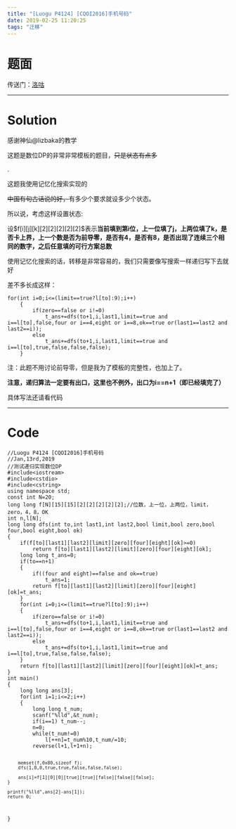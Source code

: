 ```yaml
---
title: "[Luogu P4124] [CQOI2016]手机号码"
date: 2019-02-25 11:20:25
tags: "迁移"
---
```

<h1>题面</h1>
<p>传送门：<a href="https://www.luogu.org/problemnew/show/P4124" target="_blank"  rel="nofollow" >洛咕</a></p>
<hr />
<h1>Solution</h1>
<p>感谢神仙@lizbaka的教学</p>
<p>这题是数位DP的非常非常模板的题目，<del>只是状态有点多</del></p>
<p>.</p>
<p>这题我使用记忆化搜索实现的</p>
<p><del>中国有句古话说的好，</del>有多少个要求就设多少个状态。</p>
<p>所以说，考虑这样设置状态:</p>
<p>设$f[i][j][k][2][2][2][2][2]$表示<strong>当前填到第i位，上一位填了j，上两位填了k，是否卡上界，上一个数是否为前导零，是否有4，是否有8，是否出现了连续三个相同的数字，之后任意填的可行方案总数</strong></p>
<p>使用记忆化搜索的话，转移是非常容易的，我们只需要像写搜索一样递归写下去就好</p>
<p>差不多长成这样：</p>
<pre><code class="language-cpp ">for(int i=0;i&lt;=(limit==true?l[to]:9);i++)
    {
        if(zero==false or i!=0)
            t_ans+=dfs(to+1,i,last1,limit==true and i==l[to],false,four or i==4,eight or i==8,ok==true or(last1==last2 and last2==i));
        else
            t_ans+=dfs(to+1,i,last1,limit==true and i==l[to],true,false,false,false);
    }
</code></pre>
<p>注：此题不用讨论前导零，但是我为了模板的完整性，也加上了。</p>
<p><strong>注意，递归算法一定要有出口，这里也不例外，出口为i==n+1（即已经填完了）</strong></p>
<p>具体写法还请看代码</p>
<hr />
<h1>Code</h1>
<pre><code class="language-cpp ">//Luogu P4124 [CQOI2016]手机号码
//Jan,13rd,2019
//测试递归实现数位DP
#include&lt;iostream&gt;
#include&lt;cstdio&gt;
#include&lt;cstring&gt;
using namespace std;
const int N=20;
long long f[N][15][15][2][2][2][2][2];//位数，上一位，上两位，limit，zero，4，8，OK
int n,l[N];
long long dfs(int to,int last1,int last2,bool limit,bool zero,bool four,bool eight,bool ok)
{
    if(f[to][last1][last2][limit][zero][four][eight][ok]&gt;=0) 
        return f[to][last1][last2][limit][zero][four][eight][ok];
    long long t_ans=0;  
    if(to==n+1) 
    {
        if((four and eight)==false and ok==true)
            t_ans=1;
        return f[to][last1][last2][limit][zero][four][eight][ok]=t_ans; 
    }
    for(int i=0;i&lt;=(limit==true?l[to]:9);i++)
    {
        if(zero==false or i!=0)
            t_ans+=dfs(to+1,i,last1,limit==true and i==l[to],false,four or i==4,eight or i==8,ok==true or(last1==last2 and last2==i));
        else
            t_ans+=dfs(to+1,i,last1,limit==true and i==l[to],true,false,false,false);
    }
    return f[to][last1][last2][limit][zero][four][eight][ok]=t_ans;
}
int main()
{
    long long ans[3];
    for(int i=1;i&lt;=2;i++)
    {
        long long t_num;
        scanf("%lld",&amp;t_num);
        if(i==1) t_num--;
        n=0;
        while(t_num!=0)
            l[++n]=t_num%10,t_num/=10;
        reverse(l+1,l+1+n);

        memset(f,0x80,sizeof f);
        dfs(1,0,0,true,true,false,false,false);

        ans[i]=f[1][0][0][true][true][false][false][false];
    }

    printf("%lld",ans[2]-ans[1]);
    return 0;
}

</code></pre>
